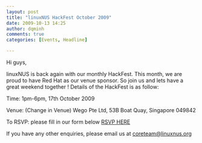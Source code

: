 ```yaml
---
layout: post
title: "linuxNUS HackFest October 2009"
date: 2009-10-13 14:25
author: dqminh
comments: true
categories: [Events, Headline]

---
```

Hi guys,

linuxNUS is back again with our monthly HackFest. This month, we are proud to have Red Hat as our venue sponsor. So join us and lets have a great weekend together ! Details of the HackFest is as follow:

Time: 1pm-6pm, 17th October 2009

Venue: (Change in Venue) Wego Pte Ltd, 53B Boat Quay, Singapore 049842

To RSVP: please fill in our form below <a href="https://spreadsheets.google.com/a/linuxnus.org/viewform?formkey=dEVnWHVOU1I3anhYcWp0akpmNVNHamc6MA">RSVP HERE</a>

If you have any other enquiries, please email us at coreteam@linuxnus.org
